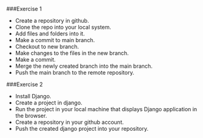 ###Exercise 1

 - Create a repository in github.
 - Clone the repo into your local system.
 - Add files and folders into it.
 - Make a commit to main branch.
 - Checkout to new branch.
 - Make changes to the files in the new branch.
 - Make a commit.
 - Merge the newly created branch into the main branch.
 - Push the main branch to the remote repository.


###Exercise 2

 - Install Django.
 - Create a project in django.
 - Run the project in your local machine that displays Django application in the browser.
 - Create a repository in your github account.
 - Push the created django project into your repository.
